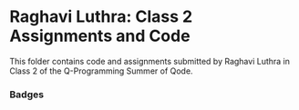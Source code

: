 # Raghavi Luthra: Class 2 Assignments and Code
This folder contains code and assignments submitted by Raghavi Luthra in Class 2 of the Q-Programming Summer of Qode.
### Badges